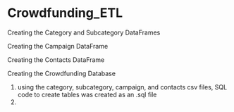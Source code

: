 # Crowdfunding_ETL

Creating the Category and Subcategory DataFrames

Creating the Campaign DataFrame

Creating the Contacts DataFrame

Creating the Crowdfunding Database
  1. using the category, subcategory, campaign, and contacts csv files, SQL code to create tables was created as an .sql file
  2. 
